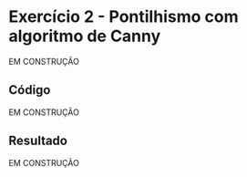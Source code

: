 # Exercício 2 - Pontilhismo com algoritmo de Canny

EM CONSTRUÇÃO

## Código

EM CONSTRUÇÃO

## Resultado

EM CONSTRUÇÃO